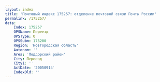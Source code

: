 ```yaml
---
layout: index
title: 'Почтовый индекс 175257: отделение почтовой связи Почты России'
permalink: /175257/
data:
    Index: 175257
    OPSName: Переезд
    OPSType: О
    OPSSubm: 175200
    Region: 'Новгородская область'
    Autonom: ''
    Area: 'Поддорский район'
    City: Переезд
    City1: ''
    ActDate: '20050914'
    IndexOld: ''
---
```

